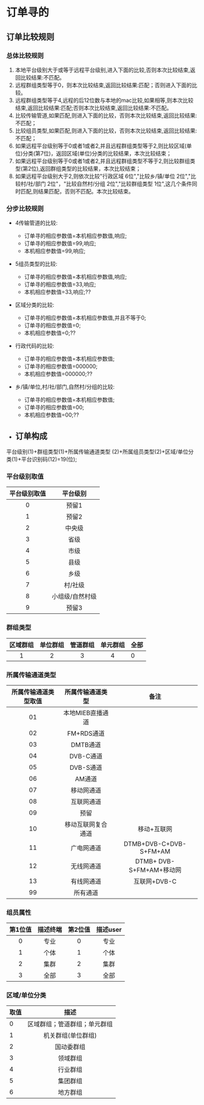 # 订单寻的

## 订单比较规则

### 总体比较规则

1. 本地平台级别大于或等于远程平台级别,进入下面的比较,否则本次比较结束,返回比较结果:不匹配。
2. 远程群组类型等于0，则本次比较结束,返回比较结果:匹配；否则进入下面的比较。
3. 远程群组类型等于4,远程的后12位数与本地的mac比较,如果相等,则本次比较结束,返回比较结果:匹配;否则本次比较结束,返回比较结果:不匹配。
4. 比较传输管道,如果匹配,则进入下面的比较，否则本次比较结束,返回比较结果:不匹配；
5. 比较组员类型,如果匹配,则进入下面的比较，否则本次比较结束,返回比较结果:不匹配；
6. 如果远程平台级别等于0或者1或者2,并且远程群组类型等于2,则比较区域(单位)分类(第7位)，返回区域(单位)分类的比较结果，本次比较结束；
7. 如果远程平台级别等于0或者1或者2,并且远程群组类型不等于2,则比较群组类型(第2位),返回群组类型的比较结果，本次比较结束；
8. 如果远程平台级别大于2,则依次比较"行政区域 6位","比较乡/镇/单位 2位","比较村/社/部门 2位"，"比较自然村/分组 2位","比较群组类型 1位",这几个条件同时匹配,则结果匹配，否则不匹配。本次比较结束。

### 分步比较规则

- 4传输管道的比较:

  - 订单寻的相应参数值=本机相应参数值,响应;
  - 订单寻的相应参数值=99,响应;
  - 本机相应参数值=99,响应;

- 5组员类型的比较:

  - 订单寻的相应参数值=本机相应参数值,响应;
  - 订单寻的相应参数值=33,响应;
  - 本机相应参数值=33,响应;??

- 区域分类的比较:

  - 订单寻的相应参数值=本机相应参数值,并且不等于0;
  - 订单寻的相应参数值=0;
  - 本机相应参数值=0;??

- 行政代码的比较:

  - 订单寻的相应参数值=本机相应参数值;
  - 订单寻的相应参数值=000000;
  - 本机相应参数值=000000;??

- 乡/镇/单位,村/社/部门,自然村/分组的比较:

  - 订单寻的相应参数值=本机相应参数值;
  - 订单寻的相应参数值=00;
  - 本机相应参数值=00;??

- ## 订单构成

平台级别(1)+群组类型(1)+所属传输通道类型 (2)+所属组员类型(2)+区域/单位分类(1)+平台识别码(12)=19(位);

### 平台级别取值

平台级别取值 |   平台级别
:----: | :------:
  0    |   预留1
  1    |   预留2
  2    |   中央级
  3    |    省级
  4    |    市级
  5    |    县级
  6    |    乡级
  7    |   村/社级
  8    | 小组级/自然村级
  9    |   预留3

### 群组类型

区域群组 | 单位群组 | 管道群组 | 单元群组 | 全部
:--: | :--: | :--: | :--: | --
 1   |  2   |  3   |  4   | 0

### 所属传输通道类型

所属传输通道类型取值 |  所属传输通道类型  |           备注
:--------: | :--------: | :--------------------:
    01     | 本地MIEB直播通道 |
    02     |  FM+RDS通道  |
    03     |   DMTB通道   |
    04     |  DVB-C通道   |
    05     |  DVB-S通道   |
    06     |    AM通道    |
    07     |   移动网通道    |
    08     |   互联网通道    |
    09     |     预留     |
    10     | 移动互联网复合通道  |         移动+互联网
    11     |   广电网通道    | DTMB+DVB-C+DVB-S+FM+AM
    12     |   无线网通道    | DTMB+ DVB-S+FM+AM+移动网
    13     |   有线网通道    |       互联网+DVB-C
    99     |    所有通道    |

### 组员属性

第1位值 | 描述终端 | 第2位值 | 描述user
:--: | :--: | :--: | :----:
 0   |  专业  |  0   |   专业
 1   |  个体  |  1   |   个体
 2   |  集群  |  2   |   集群
 3   |  全部  |  3   |   全部

### 区域/单位分类

取值 |       描述
-- | :------------:
0  | 区域群组；管道群组；单元群组
1  |   机关群组(单位群组)
2  |     国动委群组
3  |      领域群组
4  |      行业群组
5  |      集团群组
6  |      地方群组
